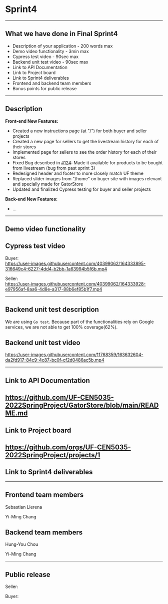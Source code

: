 # Sprint4
---
## What we have done in Final Sprint4
- Description of your application - 200 words max
- Demo video functionality - 3min max
- Cypress test video - 90sec max
- Backend unit test video - 90sec max
- Link to API Documentation
- Link to Project board
- Link to Sprint4 deliverables
- Frontend and backend team members
- Bonus points for public release

---
## Description
**Front-end New Features:**
 - Created a new instructions page (at "/") for both buyer and seller projects
 - Created a new page for sellers to get the livestream history for each of their stores
 - Implemented page for sellers to see the order history for each of their stores
 - Fixed Bug described in [#124](https://github.com/UF-CEN5035-2022SpringProject/GatorStore/issues/124): Made it available for products to be bought from livestream (bug from past sprint 3)
 - Redesigned header and footer to more closely match UF theme
 - Replaced slider images from "/home" on buyer site with images relevant and specially made for GatorStore
 - Updated and finalized Cypress testing for buyer and seller projects

**Back-end New Features:**
 - ...

---
## Demo video functionality

## Cypress test video 
Buyer:    
https://user-images.githubusercontent.com/40399062/164333895-316649c4-6227-4dd4-b2bb-1a63994b5f6b.mp4   


Seller:    
https://user-images.githubusercontent.com/40399062/164333928-e97956af-8aa6-4d8e-a317-88b6ef85b1f7.mp4

---

## Backend unit test description
We are using `Go test`.
Because part of the functionalities rely on Google services, we are not able to get 100% coverage(62%).

## Backend unit test video 
https://user-images.githubusercontent.com/11768359/163632604-da2fd917-84c9-4c87-bc0f-cf2d0486ac5b.mp4

---
## Link to API Documentation
https://github.com/UF-CEN5035-2022SpringProject/GatorStore/blob/main/README.md
---
## Link to Project board
https://github.com/orgs/UF-CEN5035-2022SpringProject/projects/1
---
## Link to Sprint4 deliverables

---
## Frontend team members
Sebastian Llerena

Yi-Ming Chang

## Backend team members
Hung-You Chou

Yi-Ming Chang

--- 
## Public release
Seller: 

Buyer: 

